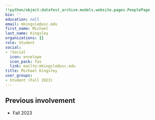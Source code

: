 ```yaml
---
!!python/object:datafest_archive.models.website.pages.PeoplePage
bio: ''
education: null
email: mkingsle@usc.edu
first_name: Michael
last_name: Kingsley
organizations: []
role: Student
social:
- !Social
  icon: envelope
  icon_pack: fas
  link: mailto:mkingsle@usc.edu
title: Michael Kingsley
user_groups:
- Student (Fall 2023)
---
```



## Previous involvement

* Fall 2023


